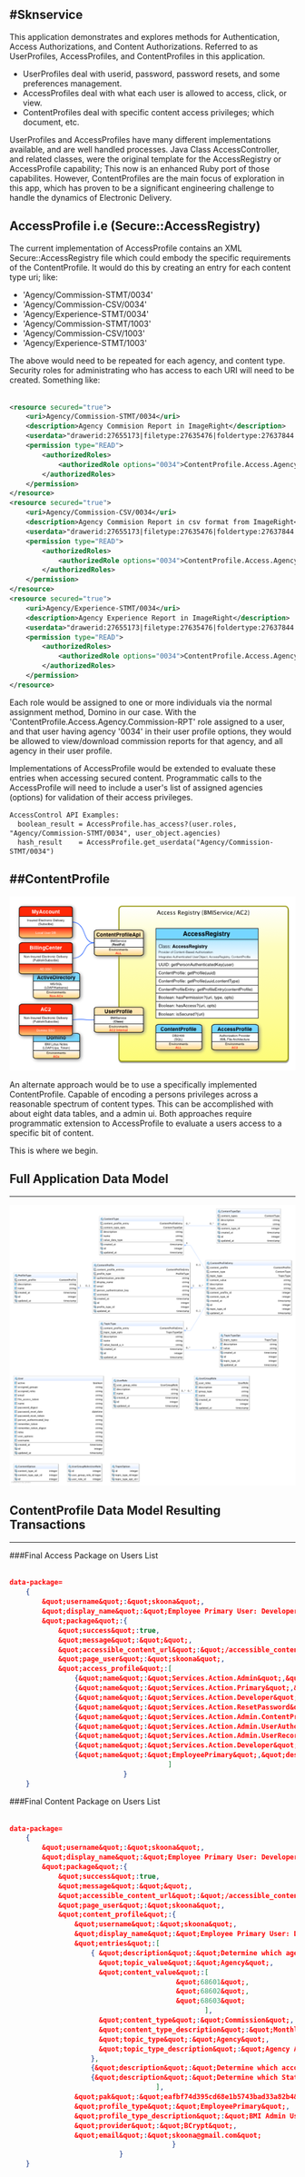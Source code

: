 #Sknservice
---

This application demonstrates and explores methods for Authentication, Access Authorizations,
and Content Authorizations.  Referred to as UserProfiles, AccessProfiles, and ContentProfiles in
this application.

* UserProfiles deal with userid, password, password resets, and some preferences management.
* AccessProfiles deal with what each user is allowed to access, click, or view.
* ContentProfiles deal with specific content access privileges; which document, etc.
    
UserProfiles and AccessProfiles have many different implementations available, and are well handled processes. Java Class AccessController, and related classes,
 were the original template for the AccessRegistry or AccessProfile capability; This now is an enhanced Ruby port of those capabilites. However,
ContentProfiles are the main focus of exploration in this app, which has proven to be a significant 
engineering challenge to handle the dynamics of Electronic Delivery.  

AccessProfile i.e (Secure::AccessRegistry)
---

The current implementation of
AccessProfile contains an XML Secure::AccessRegistry file which could embody the specific requirements of
the ContentProfile.  It would do this by creating an entry for each content type uri; like:

* 'Agency/Commission-STMT/0034'
* 'Agency/Commission-CSV/0034'
* 'Agency/Experience-STMT/0034'
* 'Agency/Commission-STMT/1003'
* 'Agency/Commission-CSV/1003'
* 'Agency/Experience-STMT/1003'
    
The above would need to be repeated for each agency, and content type. Security roles for administrating
who has access to each URI will need to be created.  Something like:

```Xml

<resource secured="true">
    <uri>Agency/Commission-STMT/0034</uri>
    <description>Agency Commision Report in ImageRight</description>
    <userdata>"drawerid:27655173|filetype:27635476|foldertype:27637844|doctype:955"</userdata>
    <permission type="READ">
        <authorizedRoles>
            <authorizedRole options="0034">ContentProfile.Access.Agency.Commission-STMT</authorizedRole>
        </authorizedRoles>
    </permission>
</resource>
<resource secured="true">
    <uri>Agency/Commission-CSV/0034</uri>
    <description>Agency Commision Report in csv format from ImageRight</description>
    <userdata>"drawerid:27655173|filetype:27635476|foldertype:27637844|doctype:955"</userdata>
    <permission type="READ">
        <authorizedRoles>
            <authorizedRole options="0034">ContentProfile.Access.Agency.Commission-CSV</authorizedRole>
        </authorizedRoles>
    </permission>
</resource>
<resource secured="true">
    <uri>Agency/Experience-STMT/0034</uri>
    <description>Agency Experience Report in ImageRight</description>
    <userdata>"drawerid:27655173|filetype:27635476|foldertype:27637844|doctype:955"</userdata>
    <permission type="READ">
        <authorizedRoles>
            <authorizedRole options="0034">ContentProfile.Access.Agency.Experience-STMT</authorizedRole>
        </authorizedRoles>
    </permission>
</resource>

```

Each role would be assigned to one or more individuals via the normal assignment method, Domino in our case.  With the
'ContentProfile.Access.Agency.Commission-RPT' role assigned to a user, and that user having agency '0034' in their 
user profile options, they would be allowed to view/download commission reports for that agency, and all agency in their user profile.  

Implementations of AccessProfile would be extended to 
evaluate these entries when accessing secured content.  Programmatic calls to the AccessProfile will need
to include a user's list of assigned agencies (options) for validation of their access privileges. 

    AccessControl API Examples: 
      boolean_result = AccessProfile.has_access?(user.roles, "Agency/Commission-STMT/0034", user_object.agencies)
      hash_result    = AccessProfile.get_userdata("Agency/Commission-STMT/0034")

##ContentProfile
---

![ContentProfile](app/assets/images/AccessProfile-AccessRegistry.png "ContentProfile")

An alternate approach would be to use a specifically implemented ContentProfile. Capable of encoding
a persons privileges across a reasonable spectrum of content types.  This can be accomplished with
about eight data tables, and a admin ui.   Both approaches require programmatic extension to AccessProfile
to evaluate a users access to a specific bit of content.  

This is where we begin.


## Full Application Data Model
---

![App Data Model](app/assets/images/sknService-DataModel.png "Application Data Model")


## ContentProfile Data Model Resulting Transactions
---

###Final Access Package on Users List

```json

data-package=
    {
        &quot;username&quot;:&quot;skoona&quot;,
        &quot;display_name&quot;:&quot;Employee Primary User: Developer&quot;,
        &quot;package&quot;:{
            &quot;success&quot;:true,
            &quot;message&quot;:&quot;&quot;,
            &quot;accessible_content_url&quot;:&quot;/accessible_content?id=access&quot;,
            &quot;page_user&quot;:&quot;skoona&quot;,
            &quot;access_profile&quot;:[
                {&quot;name&quot;:&quot;Services.Action.Admin&quot;,&quot;description&quot;:&quot;Super User&quot;,&quot;type&quot;:&quot;EmployeePrimary&quot;},
                {&quot;name&quot;:&quot;Services.Action.Primary&quot;,&quot;description&quot;:&quot;Super User&quot;,&quot;type&quot;:&quot;EmployeePrimary&quot;},
                {&quot;name&quot;:&quot;Services.Action.Developer&quot;,&quot;description&quot;:&quot;Developer&quot;,&quot;type&quot;:&quot;EmployeePrimary&quot;},
                {&quot;name&quot;:&quot;Services.Action.ResetPassword&quot;,&quot;description&quot;:&quot;Reset Forgotten Password via EMail&quot;,&quot;type&quot;:&quot;EmployeePrimary&quot;},
                {&quot;name&quot;:&quot;Services.Action.Admin.ContentProfile&quot;,&quot;description&quot;:&quot;Administer Authorization Content Profile&quot;,&quot;type&quot;:&quot;EmployeePrimary&quot;},
                {&quot;name&quot;:&quot;Services.Action.Admin.UserAuthorizationGroups&quot;,&quot;description&quot;:&quot;Administer Authorization Group&quot;,&quot;type&quot;:&quot;EmployeePrimary&quot;},
                {&quot;name&quot;:&quot;Services.Action.Admin.UserRecords&quot;,&quot;description&quot;:&quot;Administer User Records&quot;,&quot;type&quot;:&quot;EmployeePrimary&quot;},
                {&quot;name&quot;:&quot;Services.Action.Developer&quot;,&quot;description&quot;:&quot;Developer&quot;,&quot;type&quot;:&quot;Assigned Role&quot;},
                {&quot;name&quot;:&quot;EmployeePrimary&quot;,&quot;description&quot;:&quot;BMI Admin User&quot;,&quot;type&quot;:&quot;Assigned Group&quot;}
                                       ]
                            }
    }

```

###Final Content Package on Users List

```json

data-package=
    {
        &quot;username&quot;:&quot;skoona&quot;,
        &quot;display_name&quot;:&quot;Employee Primary User: Developer&quot;,
        &quot;package&quot;:{
            &quot;success&quot;:true,
            &quot;message&quot;:&quot;&quot;,
            &quot;accessible_content_url&quot;:&quot;/accessible_content?id=content&quot;,
            &quot;page_user&quot;:&quot;skoona&quot;,
            &quot;content_profile&quot;:{
                &quot;username&quot;:&quot;skoona&quot;,
                &quot;display_name&quot;:&quot;Employee Primary User: Developer&quot;,
                &quot;entries&quot;:[
                    { &quot;description&quot;:&quot;Determine which agency documents can be seen&quot;,
                      &quot;topic_value&quot;:&quot;Agency&quot;,
                      &quot;content_value&quot;:[
                                         &quot;68601&quot;,
                                         &quot;68602&quot;,
                                         &quot;68603&quot;
                                                ],
                      &quot;content_type&quot;:&quot;Commission&quot;,
                      &quot;content_type_description&quot;:&quot;Monthly Commission Reports and Files&quot;,
                      &quot;topic_type&quot;:&quot;Agency&quot;,
                      &quot;topic_type_description&quot;:&quot;Agency Actions&quot;
                    },
                    {&quot;description&quot;:&quot;Determine which accounts will have notification sent&quot;,&quot;topic_value&quot;:&quot;Account&quot;,&quot;content_value&quot;:[&quot;AdvCancel&quot;,&quot;FutCancel&quot;,&quot;Cancel&quot;],&quot;content_type&quot;:&quot;Notification&quot;,&quot;content_type_description&quot;:&quot;Email Notification of Related Events&quot;,&quot;topic_type&quot;:&quot;Account&quot;,&quot;topic_type_description&quot;:&quot;Account Actions&quot;},
                    {&quot;description&quot;:&quot;Determine which States agent may operate in.&quot;,&quot;topic_value&quot;:&quot;LicensedStates&quot;,&quot;content_value&quot;:[&quot;21&quot;,&quot;9&quot;,&quot;23&quot;],&quot;content_type&quot;:&quot;Operations&quot;,&quot;content_type_description&quot;:&quot;Business Operational Metric&quot;,&quot;topic_type&quot;:&quot;LicensedStates&quot;,&quot;topic_type_description&quot;:&quot;Agent Actions&quot;}
                                    ],
                &quot;pak&quot;:&quot;eafbf74d395cd68e1b5743bad33a82b4&quot;,
                &quot;profile_type&quot;:&quot;EmployeePrimary&quot;,
                &quot;profile_type_description&quot;:&quot;BMI Admin User&quot;,
                &quot;provider&quot;:&quot;BCrypt&quot;,
                &quot;email&quot;:&quot;skoona@gmail.com&quot;
                                        }
                           }
    }

```

